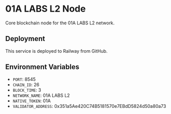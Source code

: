 # 01A LABS L2 Node

Core blockchain node for the 01A LABS L2 network.

## Deployment

This service is deployed to Railway from GitHub.

## Environment Variables

- `PORT`: 8545
- `CHAIN_ID`: 26
- `BLOCK_TIME`: 3
- `NETWORK_NAME`: 01A LABS L2
- `NATIVE_TOKEN`: 01A
- `VALIDATOR_ADDRESS`: 0x351a5Ae420C74B5181570e7EBdD5824d50a80a73
